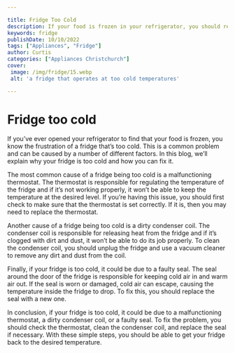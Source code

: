 ```yaml
---

title: Fridge Too Cold
description: If your food is frozen in your refrigerator, you should read this blog to learn why your fridge is too cold and how to fix it. Continue reading to find out more.
keywords: fridge
publishDate: 10/10/2022
tags: ["Appliances", "Fridge"]
author: Curtis
categories: ["Appliances Christchurch"]
cover: 
 image: /img/fridge/15.webp
 alt: 'a fridge that operates at too cold temperatures'

---
```


# Fridge too cold

If you’ve ever opened your refrigerator to find that your food is frozen, you know the frustration of a fridge that’s too cold. This is a common problem and can be caused by a number of different factors. In this blog, we’ll explain why your fridge is too cold and how you can fix it.

The most common cause of a fridge being too cold is a malfunctioning thermostat. The thermostat is responsible for regulating the temperature of the fridge and if it’s not working properly, it won’t be able to keep the temperature at the desired level. If you’re having this issue, you should first check to make sure that the thermostat is set correctly. If it is, then you may need to replace the thermostat.

Another cause of a fridge being too cold is a dirty condenser coil. The condenser coil is responsible for releasing heat from the fridge and if it’s clogged with dirt and dust, it won’t be able to do its job properly. To clean the condenser coil, you should unplug the fridge and use a vacuum cleaner to remove any dirt and dust from the coil.

Finally, if your fridge is too cold, it could be due to a faulty seal. The seal around the door of the fridge is responsible for keeping cold air in and warm air out. If the seal is worn or damaged, cold air can escape, causing the temperature inside the fridge to drop. To fix this, you should replace the seal with a new one.

In conclusion, if your fridge is too cold, it could be due to a malfunctioning thermostat, a dirty condenser coil, or a faulty seal. To fix the problem, you should check the thermostat, clean the condenser coil, and replace the seal if necessary. With these simple steps, you should be able to get your fridge back to the desired temperature.